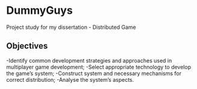 # DummyGuys

Project study for my dissertation - Distributed Game

## Objectives

  -Identify common development strategies and approaches used in multiplayer game development;
  -Select appropriate technology to develop the game’s system;
  -Construct system and necessary mechanisms for correct distribution;
  -Analyse the system’s aspects.
